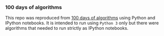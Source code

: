 ### 100 days of algorithms

This repo was reproduced from [100 days of algorithms](https://github.com/coells/100days) using Python and IPython notebooks. It is intended to run using `Python 3` only but there were algorithms that needed to run strictly as IPython notebooks.
